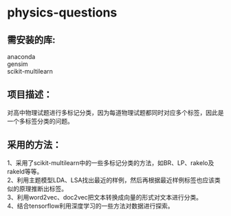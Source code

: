 # physics-questions
需安装的库:
--------------------
anaconda<br>
gensim<br>
scikit-multilearn<br>
            
项目描述：
------------------------------------------------
对高中物理试题进行多标记分类，因为每道物理试题都同时对应多个标签，因此是一个多标签分类的问题。<br>

采用的方法：
--------------------------------------------
  1、采用了scikit-multilearn中的一些多标记分类的方法，如BR、LP、rakelo及rakeld等等。<br>
  2、利用主题模型LDA、LSA找出最近的样例，然后再根据最近样例标签也应该类似的原理推断出标签。<br>
  3、利用word2vec、doc2vec把文本转换成向量的形式对文本进行分类。<br>
  4、结合tensorflow利用深度学习的一些方法对数据进行探索。<br>

